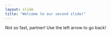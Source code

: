 ```yaml
---
layout: slide
title: "Welcome to our second slide!"
---
```

Not so fast, partner!
Use the left arrow to go back!
